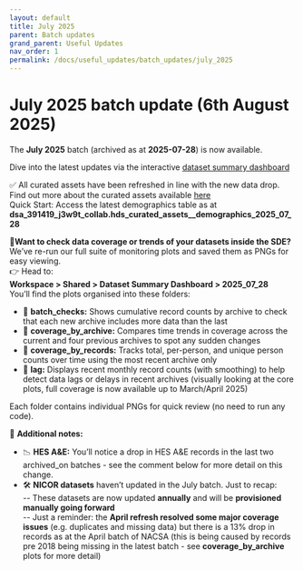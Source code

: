 ```yaml
---
layout: default
title: July 2025
parent: Batch updates
grand_parent: Useful Updates
nav_order: 1
permalink: /docs/useful_updates/batch_updates/july_2025
---
```

# July 2025 batch update (6th August 2025)

The **July 2025** batch (archived as at **2025-07-28**) is now available.

Dive into the latest updates via the interactive <a href="https://bhfdatasciencecentre.org/dashboard/" target="_blank">dataset summary dashboard</a>

✅ All curated assets have been refreshed in line with the new data drop.
Find out more about the curated assets available <a href="https://bhfdsc.github.io/documentation/curated_assets" target="_blank">here</a>   
Quick Start: Access the latest demographics table as at **dsa_391419_j3w9t_collab.hds_curated_assets__demographics_2025_07_28**

👀**Want to check data coverage or trends of your datasets inside the SDE?**  
We’ve re-run our full suite of monitoring plots and saved them as PNGs for easy viewing.  
👉 Head to:  
**Workspace > Shared > Dataset Summary Dashboard > 2025_07_28**  
You’ll find the plots organised into these folders:  
- 📁 **batch_checks:** Shows cumulative record counts by archive to check that each new archive includes more data than the last  
- 📁 **coverage_by_archive:** Compares time trends in coverage across the current and four previous archives to spot any sudden changes  
- 📁 **coverage_by_records:** Tracks total, per-person, and unique person counts over time using the most recent archive only  
- 📁 **lag:** Displays recent monthly record counts (with smoothing) to help detect data lags or delays in recent archives (visually looking at the core plots, full coverage is now available up to March/April 2025)

Each folder contains individual PNGs for quick review (no need to run any code).

📌 **Additional notes:**  
- 📉 **HES A&E:** You’ll notice a drop in HES A&E records in the last two archived_on batches - see the comment below for more detail on this change.  
- 🛠️ **NICOR datasets** haven’t updated in the July batch. Just to recap:  
-- These datasets are now updated **annually** and will be **provisioned manually going forward**  
-- Just a reminder: the **April refresh resolved some major coverage issues** (e.g. duplicates and missing data) but there is a 13% drop in records as at the April batch of NACSA (this is being caused by records pre 2018 being missing in the latest batch - see **coverage_by_archive** plots for more detail)

